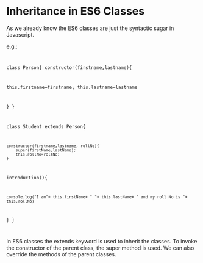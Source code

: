 # Inheritance in ES6 Classes

As we already know the ES6 classes are just the syntactic sugar in Javascript.

e.g.:<code>

class Person{
constructor(firstname,lastname){

this.firstname=firstname;
this.lastname=lastname

}
}

class Student extends Person{

    constructor(firstname,lastname, rollNo){
        super(firstName,lastName);
        this.rollNo=rollNo;
    }

introduction(){

    console.log("I am"+ this.firstName+ " "+ this.lastName+ " and my roll No is "+ this.rollNo)

}
}

</code>

In ES6 classes the extends keyword is used to inherit the classes. To invoke the constructor of the parent class, the super method is used. We can also override the methods of the parent classes.
